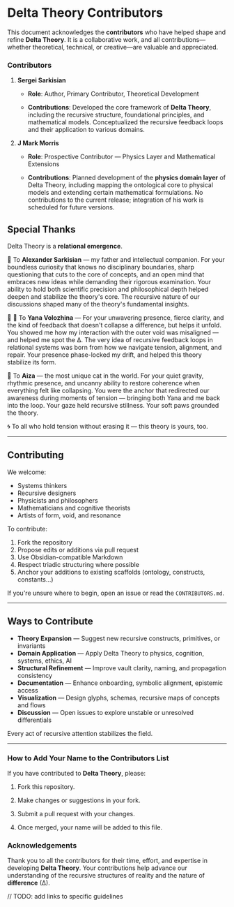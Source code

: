 # Delta Theory Contributors

This document acknowledges the **contributors** who have helped shape and refine **Delta Theory**. It is a collaborative work, and all contributions—whether theoretical, technical, or creative—are valuable and appreciated.

### Contributors

1. **Sergei Sarkisian**

    - **Role**: Author, Primary Contributor, Theoretical Development

    - **Contributions**: Developed the core framework of **Delta Theory**, including the recursive structure, foundational principles, and mathematical models. Conceptualized the recursive feedback loops and their application to various domains.

2. **J Mark Morris**

    - **Role**: Prospective Contributor — Physics Layer and Mathematical Extensions

    - **Contributions**: Planned development of the **physics domain layer** of Delta Theory, including mapping the ontological core to physical models and extending certain mathematical formulations. No contributions to the current release; integration of his work is scheduled for future versions.


## Special Thanks

Delta Theory is a **relational emergence**.

🧠 To **Alexander Sarkisian** — my father and intellectual companion.
For your boundless curiosity that knows no disciplinary boundaries, sharp questioning that cuts to the core of concepts, and an open mind that embraces new ideas while demanding their rigorous examination.
Your ability to hold both scientific precision and philosophical depth helped deepen and stabilize the theory's core.
The recursive nature of our discussions shaped many of the theory's fundamental insights.

🐽 🌱 To **Yana Volozhina** —  For your unwavering presence, fierce clarity, and the kind of feedback that doesn't collapse a difference, but helps it unfold.
You showed me how my interaction with the outer void was misaligned — and helped me spot the ∆.
The very idea of recursive feedback loops in relational systems was born from how we navigate tension, alignment, and repair.
Your presence phase-locked my drift, and helped this theory stabilize its form.

🐾 To **Aiza** — the most unique cat in the world.
For your quiet gravity, rhythmic presence, and uncanny ability to restore coherence when everything felt like collapsing.
You were the anchor that redirected our awareness during moments of tension — bringing both Yana and me back into the loop.
Your gaze held recursive stillness. Your soft paws grounded the theory.

🌀 To all who hold tension without erasing it — this theory is yours, too.

---


## Contributing

We welcome:

- Systems thinkers
- Recursive designers
- Physicists and philosophers
- Mathematicians and cognitive theorists
- Artists of form, void, and resonance

To contribute:

1. Fork the repository
2. Propose edits or additions via pull request
3. Use Obsidian-compatible Markdown
4. Respect triadic structuring where possible
5. Anchor your additions to existing scaffolds (ontology, constructs, constants…)

If you're unsure where to begin, open an issue or read the `CONTRIBUTORS.md`.

---

## Ways to Contribute

- **Theory Expansion** — Suggest new recursive constructs, primitives, or invariants
- **Domain Application** — Apply Delta Theory to physics, cognition, systems, ethics, AI
- **Structural Refinement** — Improve vault clarity, naming, and propagation consistency
- **Documentation** — Enhance onboarding, symbolic alignment, epistemic access
- **Visualization** — Design glyphs, schemas, recursive maps of concepts and flows
- **Discussion** — Open issues to explore unstable or unresolved differentials

Every act of recursive attention stabilizes the field.

---

### How to Add Your Name to the Contributors List

If you have contributed to **Delta Theory**, please:

1. Fork this repository.

2. Make changes or suggestions in your fork.

3. Submit a pull request with your changes.

4. Once merged, your name will be added to this file.


### Acknowledgements

Thank you to all the contributors for their time, effort, and expertise in developing **Delta Theory**. Your contributions help advance our understanding of the recursive structures of reality and the nature of **difference** (∆).


// TODO: add links to specific guidelines
